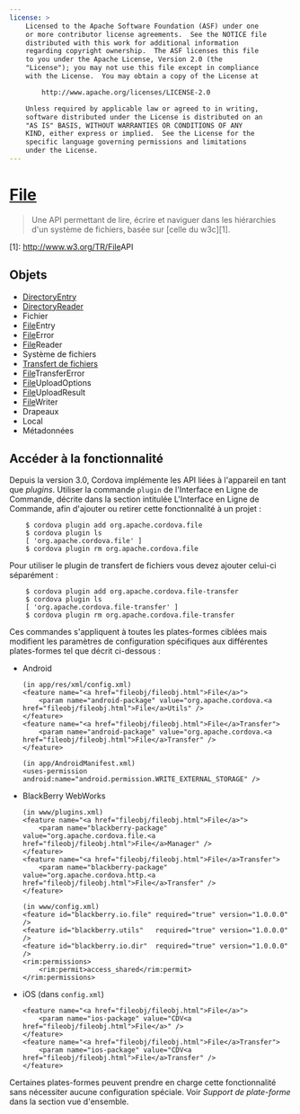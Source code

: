 ```yaml
---
license: >
    Licensed to the Apache Software Foundation (ASF) under one
    or more contributor license agreements.  See the NOTICE file
    distributed with this work for additional information
    regarding copyright ownership.  The ASF licenses this file
    to you under the Apache License, Version 2.0 (the
    "License"); you may not use this file except in compliance
    with the License.  You may obtain a copy of the License at

        http://www.apache.org/licenses/LICENSE-2.0

    Unless required by applicable law or agreed to in writing,
    software distributed under the License is distributed on an
    "AS IS" BASIS, WITHOUT WARRANTIES OR CONDITIONS OF ANY
    KIND, either express or implied.  See the License for the
    specific language governing permissions and limitations
    under the License.
---
```


# <a href="fileobj/fileobj.html">File</a>

> Une API permettant de lire, écrire et naviguer dans les hiérarchies d'un système de fichiers, basée sur [celle du w3c][1].

 [1]: http://www.w3.org/TR/<a href="fileobj/fileobj.html">File</a>API

## Objets

*   <a href="directoryentry/directoryentry.html">DirectoryEntry</a>
*   <a href="directoryreader/directoryreader.html">DirectoryReader</a>
*   Fichier
*   <a href="fileentry/fileentry.html"><a href="fileobj/fileobj.html">File</a>Entry</a>
*   <a href="fileerror/fileerror.html"><a href="fileobj/fileobj.html">File</a>Error</a>
*   <a href="filereader/filereader.html"><a href="fileobj/fileobj.html">File</a>Reader</a>
*   Système de fichiers
*   <a href="filetransfer/filetransfer.html">Transfert de fichiers</a>
*   <a href="filetransfererror/filetransfererror.html"><a href="fileobj/fileobj.html">File</a>TransferError</a>
*   <a href="fileuploadoptions/fileuploadoptions.html"><a href="fileobj/fileobj.html">File</a>UploadOptions</a>
*   <a href="fileuploadresult/fileuploadresult.html"><a href="fileobj/fileobj.html">File</a>UploadResult</a>
*   <a href="filewriter/filewriter.html"><a href="fileobj/fileobj.html">File</a>Writer</a>
*   Drapeaux
*   Local
*   Métadonnées

## Accéder à la fonctionnalité

Depuis la version 3.0, Cordova implémente les API liées à l'appareil en tant que *plugins*. Utiliser la commande `plugin` de l'Interface en Ligne de Commande, décrite dans la section intitulée L'Interface en Ligne de Commande, afin d'ajouter ou retirer cette fonctionnalité à un projet :

        $ cordova plugin add org.apache.cordova.file
        $ cordova plugin ls
        [ 'org.apache.cordova.file' ]
        $ cordova plugin rm org.apache.cordova.file
    

Pour utiliser le plugin de transfert de fichiers vous devez ajouter celui-ci séparément :

        $ cordova plugin add org.apache.cordova.file-transfer
        $ cordova plugin ls
        [ 'org.apache.cordova.file-transfer' ]
        $ cordova plugin rm org.apache.cordova.file-transfer
    

Ces commandes s'appliquent à toutes les plates-formes ciblées mais modifient les paramètres de configuration spécifiques aux différentes plates-formes tel que décrit ci-dessous :

*   Android
    
        (in app/res/xml/config.xml)
        <feature name="<a href="fileobj/fileobj.html">File</a>">
            <param name="android-package" value="org.apache.cordova.<a href="fileobj/fileobj.html">File</a>Utils" />
        </feature>
        <feature name="<a href="fileobj/fileobj.html">File</a>Transfer">
            <param name="android-package" value="org.apache.cordova.<a href="fileobj/fileobj.html">File</a>Transfer" />
        </feature>
        
        (in app/AndroidManifest.xml)
        <uses-permission android:name="android.permission.WRITE_EXTERNAL_STORAGE" />
        

*   BlackBerry WebWorks
    
        (in www/plugins.xml)
        <feature name="<a href="fileobj/fileobj.html">File</a>">
            <param name="blackberry-package" value="org.apache.cordova.file.<a href="fileobj/fileobj.html">File</a>Manager" />
        </feature>
        <feature name="<a href="fileobj/fileobj.html">File</a>Transfer">
            <param name="blackberry-package" value="org.apache.cordova.http.<a href="fileobj/fileobj.html">File</a>Transfer" />
        </feature>
        
        (in www/config.xml)
        <feature id="blackberry.io.file" required="true" version="1.0.0.0" />
        <feature id="blackberry.utils"   required="true" version="1.0.0.0" />
        <feature id="blackberry.io.dir"  required="true" version="1.0.0.0" />
        <rim:permissions>
            <rim:permit>access_shared</rim:permit>
        </rim:permissions>
        

*   iOS (dans `config.xml`)
    
        <feature name="<a href="fileobj/fileobj.html">File</a>">
            <param name="ios-package" value="CDV<a href="fileobj/fileobj.html">File</a>" />
        </feature>
        <feature name="<a href="fileobj/fileobj.html">File</a>Transfer">
            <param name="ios-package" value="CDV<a href="fileobj/fileobj.html">File</a>Transfer" />
        </feature>
        

Certaines plates-formes peuvent prendre en charge cette fonctionnalité sans nécessiter aucune configuration spéciale. Voir *Support de plate-forme* dans la section vue d'ensemble.